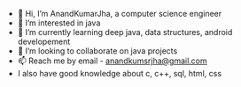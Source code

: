 - 👋 Hi, I’m AnandKumarJha, a computer science engineer
- 👀 I’m interested in java
- 🌱 I’m currently learning deep java, data structures, android developement
- 💞️ I’m looking to collaborate on java projects
- 📫 Reach me by email - anandkumsrjha@gmail.com
- I also have good knowledge about c, c++, sql, html, css
